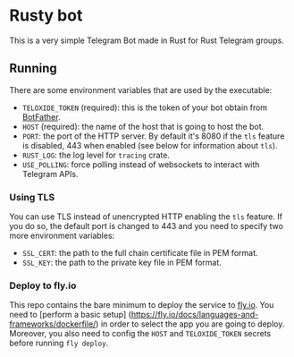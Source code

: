 # Rusty bot

This is a very simple Telegram Bot made in Rust for Rust Telegram groups.

## Running

There are some environment variables that are used by the executable:

* `TELOXIDE_TOKEN` (required): this is the token of your bot obtain from
  [BotFather](https://telegram.me/BotFather).
* `HOST` (required): the name of the host that is going to host the bot.
* `PORT`: the port of the HTTP server. By default it's 8080 if the `tls` feature
  is disabled, 443 when enabled (see below for information about `tls`).
* `RUST_LOG`: the log level for `tracing` crate.
* `USE_POLLING`: force polling instead of websockets to interact with Telegram
  APIs.


### Using TLS

You can use TLS instead of unencrypted HTTP enabling the `tls` feature. If you
do so, the default port is changed to 443 and you need to specify two more
environment variables:

* `SSL_CERT`: the path to the full chain certificate file in PEM format.
* `SSL_KEY`: the path to the private key file in PEM format.


### Deploy to fly.io

This repo contains the bare minimum to deploy the service to
[fly.io](https://fly.io). You need to [perform a basic setup]
(https://fly.io/docs/languages-and-frameworks/dockerfile/) in order to select
the app you are going to deploy. Moreover, you also need to config the `HOST`
and `TELOXIDE_TOKEN` secrets before running `fly deploy`.

